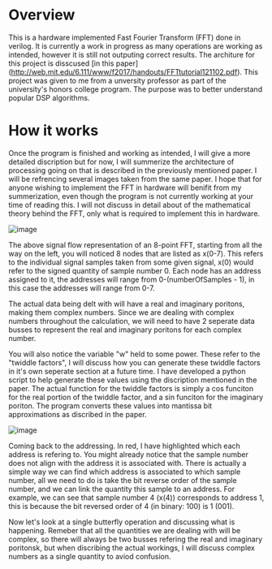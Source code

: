 # Overview
This is a hardware implemented Fast Fourier Transform (FFT) done in verilog. It is currently a work in progress as many operations are working as intended, however it is still not outputing correct results. The architure for this project is disscused [in this paper] (http://web.mit.edu/6.111/www/f2017/handouts/FFTtutorial121102.pdf). This project was given to me from a unversity professor as part of the university's honors college program. The purpose was to better understand popular DSP algorithms. 

# How it works 
Once the program is finished and working as intended, I will give a more detailed discription but for now, I will summerize the architecture of processing going on that is described in the previously mentioned paper. I will be refrencing several images taken from the same paper. I hope that for anyone wishing to implement the FFT in hardware will benifit from my summerization, even though the program is not currently working at your time of reading this. I will not discuss in detail about of the mathematical theory behind the FFT, only what is required to implement this in hardware.  

![image](https://github.com/AndrewTabs1038/hardwareFFT/assets/135442448/23695727-6b1a-48c1-822e-75d0facd90cc)

The above signal flow representation of an 8-point FFT, starting from all the way on the left, you will noticed 8 nodes that are listed as x(0-7). This refers to the individual signal samples taken from some given signal, x(0) would refer to the signed quantity of sample number 0. Each node has an address assigned to it, the addresses will range from 0-(numberOfSamples - 1), in this case the addresses will range from 0-7. 

The actual data being delt with will have a real and imaginary poritons, making them complex numbers. Since we are dealing with complex numbers throughout the calculation, we will need to have 2 seperate data busses to represent the real and imaginary poritons for each complex number. 

You will also notice the variable "w" held to some power. These refer to the "twiddle factors", I will discuss how you can generate these twiddle factors in it's own seperate section at a future time. I have developed a python script to help generate these values using the discription mentioned in the paper. The actual function for the twiddle factors is simply a cos funciton for the real portion of the twiddle factor, and a sin funciton for the imaginary poriton. The program converts these values into mantissa bit approximations as discribed in the paper.

![image](https://github.com/AndrewTabs1038/hardwareFFT/assets/135442448/b55f8572-12fd-4643-b748-b61eda50dfb9)

Coming back to the addressing. In red, I have highlighted which each address is refering to. You might already notice that the sample number does not align with the address it is associated with. There is actually a simple way we can find which address is associated to which sample number, all we need to do is take the bit reverse order of the sample number, and we can link the quantity this sample to an address. For example, we can see that sample number 4 (x(4)) corresponds to address 1, this is because the bit reversed order of 4 (in binary: 100) is 1 (001). 

Now let's look at a single butterfly operation and discussing what is happening. Remeber that all the quantities we are dealing with will be complex, so there will always be two busses refering the real and imaginary poritonsk, but when discribing the actual workings, I will discuss complex numbers as a single quantity to aviod confusion. 
